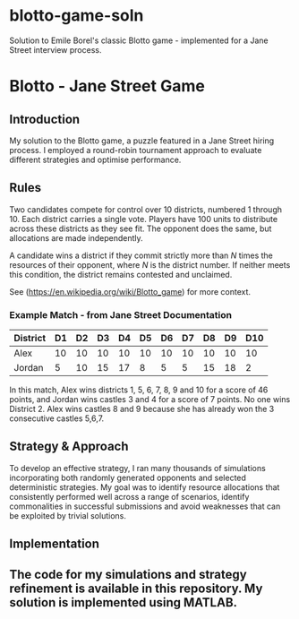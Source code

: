 # blotto-game-soln
Solution to Emile Borel's classic Blotto game - implemented for a Jane Street interview process.

# Blotto - Jane Street Game

## Introduction
My solution to the Blotto game, a puzzle featured in a Jane Street hiring process. I employed a round-robin tournament approach to evaluate different strategies and optimise performance.

## Rules
Two candidates compete for control over 10 districts, numbered 1 through 10. Each district carries a single vote. Players have 100 units to distribute across these districts as they see fit. The opponent does the same, but allocations are made independently.

A candidate wins a district if they commit strictly more than *N* times the resources of their opponent, where *N* is the district number. If neither meets this condition, the district remains contested and unclaimed.

See (https://en.wikipedia.org/wiki/Blotto_game) for more context.

### Example Match - from Jane Street Documentation
| District | D1 | D2 | D3 | D4 | D5 | D6 | D7 | D8 | D9 | D10 |
|----------|----|----|----|----|----|----|----|----|----|-----|
| Alex     | 10 | 10 | 10 | 10 | 10 | 10 | 10 | 10 | 10 | 10  |
| Jordan   | 5  | 10 | 15 | 17 | 8  | 5  | 5  | 15 | 18 | 2   |

In this match, Alex wins districts 1, 5, 6, 7, 8, 9 and 10 for a score of 46 points, and Jordan wins
castles 3 and 4 for a score of 7 points. No one wins District 2. Alex wins castles 8 and 9
because she has already won the 3 consecutive castles 5,6,7.

## Strategy & Approach
To develop an effective strategy, I ran many thousands of simulations incorporating both randomly generated opponents and selected deterministic strategies. My goal was to identify resource allocations that consistently performed well across a range of scenarios, identify commonalities in successful submissions and avoid weaknesses that can be exploited by trivial solutions.

## Implementation

The code for my simulations and strategy refinement is available in this repository. My solution is implemented using MATLAB.
---

